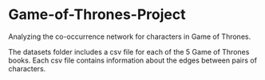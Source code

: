 # Game-of-Thrones-Project
Analyzing the co-occurrence network for characters in Game of Thrones.

The datasets folder includes a csv file for each of the 5 Game of Thrones books. Each csv file contains information about the edges between pairs of characters.
